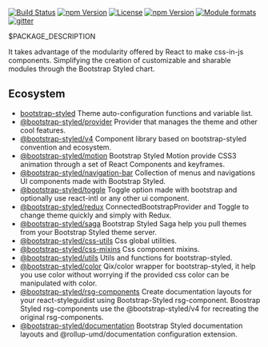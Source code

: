 [![Build Status](https://travis-ci.org/bootstrap-styled/bootstrap-styled.svg?branch=master)](https://travis-ci.org/bootstrap-styled/bootstrap-styled) 
[![npm Version](https://img.shields.io/npm/v/bootstrap-styled.svg?style=flat)](https://www.npmjs.com/package/bootstrap-styled) 
[![License](https://img.shields.io/npm/l/bootstrap-styled.svg?style=flat)](https://www.npmjs.com/package/bootstrap-styled) 
[![npm Version](https://img.shields.io/node/v/bootstrap-styled.svg?style=flat)](https://www.npmjs.com/package/bootstrap-styled) 
[![Module formats](https://img.shields.io/badge/module%20formats-umd%2C%20cjs%2C%20esm-green.svg?style=flat)](https://www.npmjs.com/package/@bootstrap-styled/bootstrap-styled)
[![gitter](https://badges.gitter.im/bootstrap-styled/bootstrap-styled.svg)](https://gitter.im/bootstrap-styled)

$PACKAGE_DESCRIPTION
 
It takes advantage of the modularity offered by React to make css-in-js components.
Simplifying the creation of customizable and sharable modules through the Bootstrap Styled chart.


## Ecosystem

* [bootstrap-styled](https://github.com/bootstrap-styled/bootstrap-styled) Theme auto-configuration functions and variable list.
* [@bootstrap-styled/provider](https://github.com/bootstrap-styled/provider) Provider that manages the theme and other cool features.
* [@bootstrap-styled/v4](https://github.com/bootstrap-styled/v4) Component library based on bootstrap-styled convention and ecosystem.
* [@bootstrap-styled/motion](https://github.com/bootstrap-styled/motion) Bootstrap Styled Motion provide CSS3 animation through a set of React Components and keyframes.
* [@bootstrap-styled/navigation-bar](https://github.com/bootstrap-styled/navigation-bar) Collection of menus and navigations UI components made with Bootstrap Styled.
* [@bootstrap-styled/toggle](https://github.com/bootstrap-styled/toggle) Toggle option made with bootstrap and optionally use react-intl or any other ui component.
* [@bootstrap-styled/redux](https://github.com/bootstrap-styled/redux) ConnectedBootstrapProvider and Toggle to change theme quickly and simply with Redux.
* [@bootstrap-styled/saga](https://github.com/bootstrap-styled/saga) Bootstrap Styled Saga help you pull themes from your Bootstrap Styled theme server.
* [@bootstrap-styled/css-utils](https://github.com/bootstrap-styled/css-utils) Css global utilities.
* [@bootstrap-styled/css-mixins](https://github.com/bootstrap-styled/css-mixins) Css component mixins.
* [@bootstrap-styled/utils](https://github.com/bootstrap-styled/utils) Utils and functions for bootstrap-styled.
* [@bootstrap-styled/color](https://github.com/bootstrap-styled/color) Qix/color wrapper for bootstrap-styled, it help you use color without worrying if the provided css color can be manipulated with color.
* [@bootstrap-styled/rsg-components](https://github.com/bootstrap-styled/rsg-components) Create documentation layouts for your react-styleguidist using Bootstrap-Styled rsg-component. Boostrap Styled rsg-components use the @bootstrap-styled/v4 for recreating the original rsg-components.
* [@bootstrap-styled/documentation](https://github.com/bootstrap-styled/documentation) Bootstrap Styled documentation layouts and @rollup-umd/documentation configuration extension.
